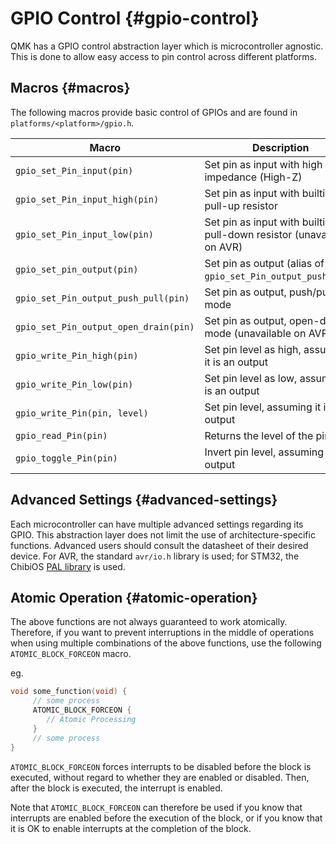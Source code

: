 # GPIO Control {#gpio-control}

QMK has a GPIO control abstraction layer which is microcontroller agnostic. This is done to allow easy access to pin control across different platforms.

## Macros {#macros}

The following macros provide basic control of GPIOs and are found in `platforms/<platform>/gpio.h`.

|Macro                                |Description                                                          |
|-------------------------------------|---------------------------------------------------------------------|
|`gpio_set_Pin_input(pin)`            |Set pin as input with high impedance (High-Z)                        |
|`gpio_set_Pin_input_high(pin)`       |Set pin as input with builtin pull-up resistor                       |
|`gpio_set_Pin_input_low(pin)`        |Set pin as input with builtin pull-down resistor (unavailable on AVR)|
|`gpio_set_pin_output(pin)`           |Set pin as output (alias of `gpio_set_Pin_output_push_pull`)         |
|`gpio_set_Pin_output_push_pull(pin)` |Set pin as output, push/pull mode                                    |
|`gpio_set_Pin_output_open_drain(pin)`|Set pin as output, open-drain mode (unavailable on AVR)              |
|`gpio_write_Pin_high(pin)`           |Set pin level as high, assuming it is an output                      |
|`gpio_write_Pin_low(pin)`            |Set pin level as low, assuming it is an output                       |
|`gpio_write_Pin(pin, level)`         |Set pin level, assuming it is an output                              |
|`gpio_read_Pin(pin)`                 |Returns the level of the pin                                         |
|`gpio_toggle_Pin(pin)`               |Invert pin level, assuming it is an output                           |

## Advanced Settings {#advanced-settings}

Each microcontroller can have multiple advanced settings regarding its GPIO. This abstraction layer does not limit the use of architecture-specific functions. Advanced users should consult the datasheet of their desired device. For AVR, the standard `avr/io.h` library is used; for STM32, the ChibiOS [PAL library](https://chibios.sourceforge.net/docs3/hal/group___p_a_l.html) is used.

## Atomic Operation {#atomic-operation}

The above functions are not always guaranteed to work atomically. Therefore, if you want to prevent interruptions in the middle of operations when using multiple combinations of the above functions, use the following `ATOMIC_BLOCK_FORCEON` macro.

eg.
```c
void some_function(void) {
     // some process
     ATOMIC_BLOCK_FORCEON {
        // Atomic Processing
     }
     // some process
}
```

`ATOMIC_BLOCK_FORCEON` forces interrupts to be disabled before the block is executed, without regard to whether they are enabled or disabled. Then, after the block is executed, the interrupt is enabled.

Note that `ATOMIC_BLOCK_FORCEON` can therefore be used if you know that interrupts are enabled before the execution of the block, or if you know that it is OK to enable interrupts at the completion of the block.
